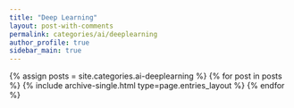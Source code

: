 ```yaml
---
title: "Deep Learning"
layout: post-with-comments
permalink: categories/ai/deeplearning
author_profile: true
sidebar_main: true
---
```



{% assign posts = site.categories.ai-deeplearning %}
{% for post in posts %} {% include archive-single.html type=page.entries_layout %} {% endfor %}
